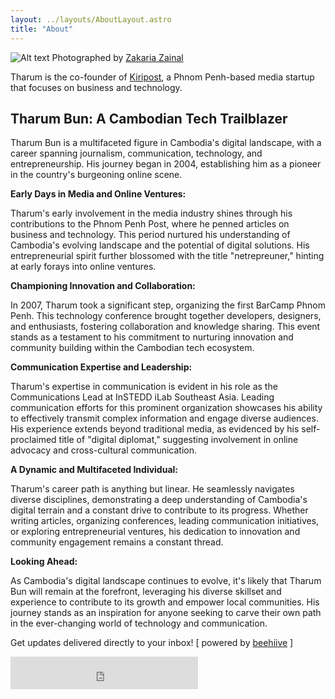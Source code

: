 ```yaml
---
layout: ../layouts/AboutLayout.astro
title: "About"
---
```

![Alt text](../assets/tharum_bun.jpg "Tharum Bun")
Photographed by 
[Zakaria Zainal](https://www.zakariazainalphoto.com/)

Tharum is the co-founder of [Kiripost](https://kiripost.com/), a Phnom Penh-based media startup that focuses on business and technology.

## Tharum Bun: A Cambodian Tech Trailblazer

Tharum Bun is a multifaceted figure in Cambodia's digital landscape, with a career spanning journalism, communication, technology, and entrepreneurship. His journey began in 2004, establishing him as a pioneer in the country's burgeoning online scene.

**Early Days in Media and Online Ventures:**

Tharum's early involvement in the media industry shines through his contributions to the Phnom Penh Post, where he penned articles on business and technology. This period nurtured his understanding of Cambodia's evolving landscape and the potential of digital solutions. His entrepreneurial spirit further blossomed with the title "netrepreuner," hinting at early forays into online ventures.

**Championing Innovation and Collaboration:**

In 2007, Tharum took a significant step, organizing the first BarCamp Phnom Penh. This technology conference brought together developers, designers, and enthusiasts, fostering collaboration and knowledge sharing. This event stands as a testament to his commitment to nurturing innovation and community building within the Cambodian tech ecosystem.

**Communication Expertise and Leadership:**

Tharum's expertise in communication is evident in his role as the Communications Lead at InSTEDD iLab Southeast Asia. Leading communication efforts for this prominent organization showcases his ability to effectively transmit complex information and engage diverse audiences. His experience extends beyond traditional media, as evidenced by his self-proclaimed title of "digital diplomat," suggesting involvement in online advocacy and cross-cultural communication.

**A Dynamic and Multifaceted Individual:**

Tharum's career path is anything but linear. He seamlessly navigates diverse disciplines, demonstrating a deep understanding of Cambodia's digital terrain and a constant drive to contribute to its progress. Whether writing articles, organizing conferences, leading communication initiatives, or exploring entrepreneurial ventures, his dedication to innovation and community engagement remains a constant thread.

**Looking Ahead:**

As Cambodia's digital landscape continues to evolve, it's likely that Tharum Bun will remain at the forefront, leveraging his diverse skillset and experience to contribute to its growth and empower local communities. His journey stands as an inspiration for anyone seeking to carve their own path in the ever-changing world of technology and communication.

Get updates delivered directly to your inbox! [ powered by <a href="https://www.beehiiv.com/?via=tharum">beehiive</a> ]
<iframe src="https://embeds.beehiiv.com/96e63e4f-0eb7-40af-98c4-28c52ef000ec?slim=true" data-test-id="beehiiv-embed" height="52" frameborder="0" scrolling="no" style="margin: 0; border-radius: 0px !important; background-color: transparent;"></iframe>
